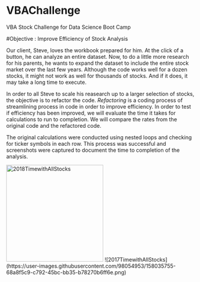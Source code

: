 # VBAChallenge
VBA Stock Challenge for Data Science Boot Camp


#Objective : Improve Efficiency of Stock Analysis

Our client, Steve, loves the workbook prepared for him. At the click of a button, he can analyze an entire dataset. Now, to do a little more research for his parents, he wants to expand the dataset to include the entire stock market over the last few years. Although the code works well for a dozen stocks, it might not work as well for thousands of stocks. And if it does, it may take a long time to execute.

In order to all Steve to scale his reasearch up to a larger selection of stocks, the objective is to refactor the code.  *Refactoring* is a coding process of streamlining process in code in order to improve efficiency.  In order to test if efficiency has been improved, we will evaluate the time it takes for calculations to run to completion.  We will compare the rates from the original code and the refactored code. 

The original calculations were conducted using nested loops and checking for ticker symbols in each row.  This process was successful and screenshots were captured to document the time to completion of the analysis. 

<img width="258" alt="2018TimewithAllStocks" src="https://user-images.githubusercontent.com/98054953/158035754-e9093bc2-e539-4567-a340-0b003c258ae0.png">
![2017TimewithAllStocks](https://user-images.githubusercontent.com/98054953/158035755-68a8f5c9-c792-45bc-bb35-b78270b6ff6e.png)

